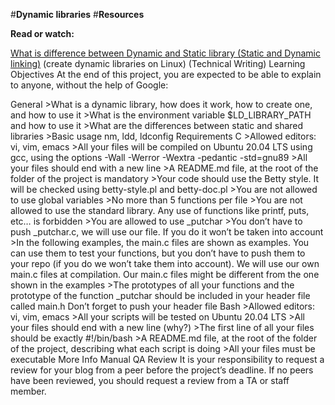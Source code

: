 #**Dynamic libraries**
#**Resources**

**Read or watch:**

    
   [ What is difference between Dynamic and Static library (Static and Dynamic linking)](youtube.com/watch?v=eW5he5uFBNM)
    (create dynamic libraries on Linux)
    (Technical Writing)
    Learning Objectives
    At the end of this project, you are expected to be able to explain to anyone, without the help of Google:

General
    >What is a dynamic library, how does it work, how to create one, and how to use it
    >What is the environment variable $LD_LIBRARY_PATH and how to use it
    >What are the differences between static and shared libraries
    >Basic usage nm, ldd, ldconfig
Requirements
C
    >Allowed editors: vi, vim, emacs
    >All your files will be compiled on Ubuntu 20.04 LTS using gcc, using the options -Wall -Werror -Wextra -pedantic -std=gnu89
    >All your files should end with a new line
    >A README.md file, at the root of the folder of the project is mandatory
    >Your code should use the Betty style. It will be checked using betty-style.pl and betty-doc.pl
    >You are not allowed to use global variables
    >No more than 5 functions per file
    >You are not allowed to use the standard library. Any use of functions like printf, puts, etc… is forbidden
    >You are allowed to use _putchar
    >You don’t have to push _putchar.c, we will use our file. If you do it won’t be taken into account
    >In the following examples, the main.c files are shown as examples. You can use them to test your functions, but you don’t have to push them to your repo (if you do we won’t take them into account). We will use our own main.c files at compilation. Our main.c files might be different from the one shown in the examples
    >The prototypes of all your functions and the prototype of the function _putchar should be included in your header file called main.h
    Don’t forget to push your header file
Bash
    >Allowed editors: vi, vim, emacs
    >All your scripts will be tested on Ubuntu 20.04 LTS
    >All your files should end with a new line (why?)
    >The first line of all your files should be exactly #!/bin/bash
    >A README.md file, at the root of the folder of the project, describing what each script is doing
    >All your files must be executable
More Info
Manual QA Review
It is your responsibility to request a review for your blog from a peer before the project’s deadline. If no peers have been reviewed, you should request a review from a TA or staff member.